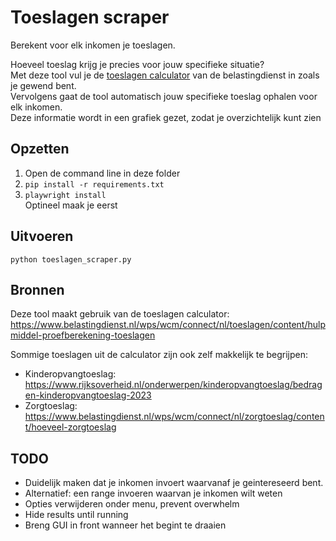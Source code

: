 # Toeslagen scraper

Berekent voor elk inkomen je toeslagen.  

Hoeveel toeslag krijg je precies voor jouw specifieke situatie?  
Met deze tool vul je de [toeslagen calculator](https://www.belastingdienst.nl/wps/wcm/connect/nl/toeslagen/content/hulpmiddel-proefberekening-toeslagen) van de belastingdienst in zoals je gewend bent.  
Vervolgens gaat de tool automatisch jouw specifieke toeslag ophalen voor elk inkomen.  
Deze informatie wordt in een grafiek gezet, zodat je overzichtelijk kunt zien 

## Opzetten
[//]: # (1. `python -m venv venv`)

[//]: # (2. `.\venv\Scripts\activate`)
1. Open de command line in deze folder
1. `pip install -r requirements.txt`
2. `playwright install`  
Optineel maak je eerst 

## Uitvoeren
`python toeslagen_scraper.py`

## Bronnen
Deze tool maakt gebruik van de toeslagen calculator:  
https://www.belastingdienst.nl/wps/wcm/connect/nl/toeslagen/content/hulpmiddel-proefberekening-toeslagen

Sommige toeslagen uit de calculator zijn ook zelf makkelijk te begrijpen:
* Kinderopvangtoeslag:  
https://www.rijksoverheid.nl/onderwerpen/kinderopvangtoeslag/bedragen-kinderopvangtoeslag-2023
* Zorgtoeslag:  
https://www.belastingdienst.nl/wps/wcm/connect/nl/zorgtoeslag/content/hoeveel-zorgtoeslag


## TODO
* Duidelijk maken dat je inkomen invoert waarvanaf je geintereseerd bent.
* Alternatief: een range invoeren waarvan je inkomen wilt weten
* Opties verwijderen onder menu, prevent overwhelm
* Hide results until running
* Breng GUI in front wanneer het begint te draaien